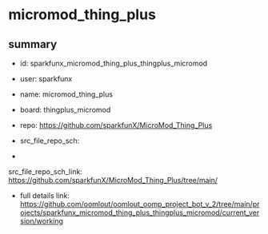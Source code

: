 # micromod_thing_plus
 
## summary 
* id: sparkfunx_micromod_thing_plus_thingplus_micromod
* user: sparkfunx
* name: micromod_thing_plus
* board: thingplus_micromod
* repo: https://github.com/sparkfunX/MicroMod_Thing_Plus



* src_file_repo_sch: 
*
 src_file_repo_sch_link: https://github.com/sparkfunX/MicroMod_Thing_Plus/tree/main/
* full details link: https://github.com/oomlout/oomlout_oomp_project_bot_v_2/tree/main/projects/sparkfunx_micromod_thing_plus_thingplus_micromod/current_version/working  






